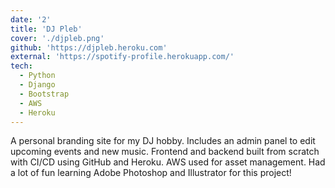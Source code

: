 ```yaml
---
date: '2'
title: 'DJ Pleb'
cover: './djpleb.png'
github: 'https://djpleb.heroku.com'
external: 'https://spotify-profile.herokuapp.com/'
tech:
  - Python
  - Django
  - Bootstrap
  - AWS
  - Heroku
---
```


A personal branding site for my DJ hobby. Includes an admin panel to edit upcoming events and new music.
Frontend and backend built from scratch with CI/CD using GitHub and Heroku. AWS used for asset management. Had a lot of fun learning Adobe Photoshop and Illustrator for this project!
